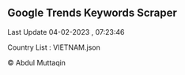 

## Google Trends Keywords Scraper 
 
Last Update 04-02-2023 , 07:23:46

Country List :
VIETNAM.json



© Abdul Muttaqin 

